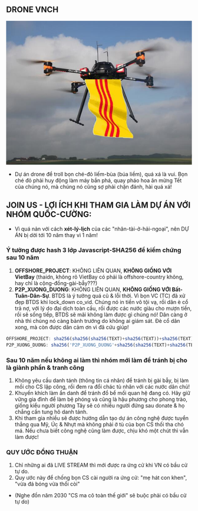## DRONE VNCH

![Dự án drone để troll bọn ché-đỏ liếm-bùa (búa liềm)](/public/static/images/drone-VNCH.jpg)

- Dự án drone để troll bọn ché-đỏ liếm-bùa (búa liềm), quá xá là vui. Bọn ché đỏ phải huy động làm máy bắn phá, quay pháo hoa ăn mừng Tết của chúng nó, mà chúng nó cũng sợ phải chặn đánh, hài quá xá!

## JOIN US - LỢI ÍCH KHI THAM GIA LÀM DỰ ÁN VỚI NHÓM QUỐC-CƯỜNG: 

- Vì quá nản với cách **xét-lý-lịch** của các "nhân-tài-ở-hải-ngoại", nên DỰ ÁN bị dời tới 10 năm thay vì 1 năm!

### Ý tưởng được hash 3 lớp Javascript-SHA256 để kiếm chứng sau 10 năm

1. **OFFSHORE_PROJECT**: KHÔNG LIÊN QUAN, **KHÔNG GIỐNG VỚI VietBay** (thaidn, không rõ VietBay có phải là offshore-country không, hay chỉ là cộng-đồng-gài-bẫy???)
2. **P2P_XUONG_DUONG**: KHÔNG LIÊN QUAN, **KHÔNG GIỐNG VỚI Bất-Tuân-Dân-Sự**. BTDS là ý tưởng quá cũ & lỗi thời. Vì bọn VC (TC) đã xử đẹp BTDS khi lock_down co_vid. Chúng nó in tiền vô tội vạ, rồi dân è cổ trả nợ, với lý do đại dịch toàn cầu, rồi được các nước giàu cho mượn tiền, rồi sẽ sống tiếp, BTDS sẽ mãi không làm được gì chúng nó! Dân càng ở nhà thì chúng nó càng bành trướng do không ai giám sát. Đè cổ dân xong, mà còn được dân cảm ơn vì đã cứu giúp!

```javascript
OFFSHORE_PROJECT: sha256(sha256(sha256(TEXT)+sha256(TEXT))+sha256(TEXT)) == "f6fe45cae061fe12d27438c71a8009a7970088c56ae649efab0151560c0f9fc7" 
P2P_XUONG_DUONG: sha256('P2P_XUONG_DUONG'+sha256(sha256(TEXT)+sha256(TEXT))+sha256(TEXT)) == "da7359f4ee9eccda5dd4ab04bc3d9a0c01c2f6a68c0b3de2c0d82545f5686b1a"
```

### Sau 10 năm nếu không ai làm thì nhóm mới làm để tránh bị cho là giành phần & tranh công 

1. Không yêu cầu danh tánh (thông tin cá nhân) để tránh bị gài bẫy, bị làm mồi cho CS lập công, rồi đem ra đổi chác tù nhân với các nước dân chủ!
2. Khuyến khích làm ẩn danh để tránh đổ bể mối quan hệ đang có. Hãy giữ vững gia đình để làm bệ phóng và cũng là hậu phương cho phong trào, giống kiểu người phương Tây sẽ có nhiều người đứng sau donate & họ chẳng cần tung hô danh tánh.
3. Khi tham gia nhiều sẽ được hướng dẫn tạo dự án công nghệ được tuyển thẳng qua Mỹ, Úc & Nhựt mà không phải ở tù của bọn CS thối tha chó má. Nếu chưa biết công nghệ cũng làm được, chịu khó một chút thì vẫn làm được! 

### QUY ƯỚC ĐỒNG THUẬN

1. Chỉ những ai đã LIVE STREAM thì mới được ra ứng cử khi VN có bầu cử tự do.
2. Quy ước này để chống bọn CS cài người ra ứng cử: "mẹ hát con khen", "vừa đá bóng vừa thổi còi" 
- (Nghe đồn năm 2030 "CS ma cô toàn thế giới" sẽ buộc phải có bầu cử tự do)

